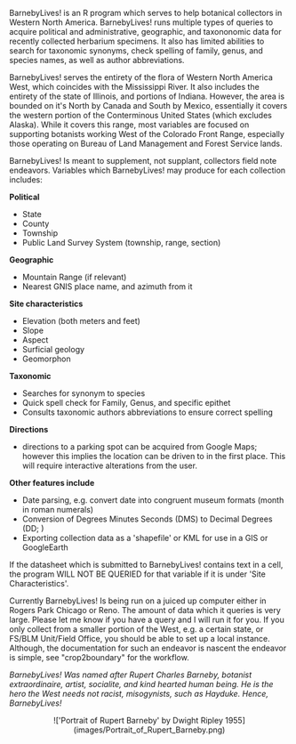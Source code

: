 BarnebyLives! is an R program which serves to help botanical collectors in Western North America. BarnebyLives! runs multiple types of queries to acquire political and administrative, geographic, and taxononomic data for recently collected herbarium specimens. It also has limited abilities to search for taxonomic synonyms, check spelling of family, genus, and species names, as well as author abbreviations.  

BarnebyLives! serves the entirety of the flora of Western North America West, which coincides with the Mississippi River. It also includes the entirety of the state of Illinois, and portions of Indiana. However, the area is bounded on it's North by Canada and South by Mexico, essentially it covers the western portion of the Conterminous United States (which excludes Alaska). While it covers this range, most variables are focused on supporting botanists working West of the Colorado Front Range, especially those operating on Bureau of Land Management and Forest Service lands.

BarnebyLives! Is meant to supplement, not supplant, collectors field note endeavors. Variables which BarnebyLives! may produce for each collection includes:

**Political**  
- State  
- County   
- Township  
- Public Land Survey System (township, range, section)  

**Geographic**
- Mountain Range (if relevant)  
- Nearest GNIS place name, and azimuth from it  

**Site characteristics**  
- Elevation (both meters and feet)  
- Slope  
- Aspect  
- Surficial geology  
- Geomorphon  

**Taxonomic**  
- Searches for synonym to species  
- Quick spell check for Family, Genus, and specific epithet 
- Consults taxonomic authors abbreviations to ensure correct spelling 

**Directions**  
- directions to a parking spot can be acquired from Google Maps; however this implies the location can be driven to in the first place. This will require interactive alterations from the user. 

**Other features include**   
- Date parsing, e.g. convert date into congruent museum formats (month in roman numerals)  
- Conversion of Degrees Minutes Seconds (DMS) to Decimal Degrees (DD; )  
- Exporting collection data as a 'shapefile' or KML for use in a GIS or GoogleEarth

If the datasheet which is submitted to BarnebyLives! contains text in a cell, the program WILL NOT BE QUERIED for that variable if it is under 'Site Characteristics'. 

Currently BarnebyLives! Is being run on a juiced up computer either in Rogers Park Chicago or Reno. The amount of data which it queries is very large. Please let me know if you have a query and I will run it for you. If you only collect from a smaller portion of the West, e.g. a certain state, or FS/BLM Unit/Field Office, you should be able to set up a local instance. Although, the documentation for such an endeavor is nascent the endeavor is simple, see "crop2boundary" for the workflow. 

*BarnebyLives! Was named after Rupert Charles Barneby, botanist extraordinaire, artist, socialite, and kind hearted human being. He is the hero the West needs not racist, misogynists, such as Hayduke. Hence, BarnebyLives!*

<p align="center">
!['Portrait of Rupert Barneby' by Dwight Ripley 1955](images/Portrait_of_Rupert_Barneby.png)
</p>
